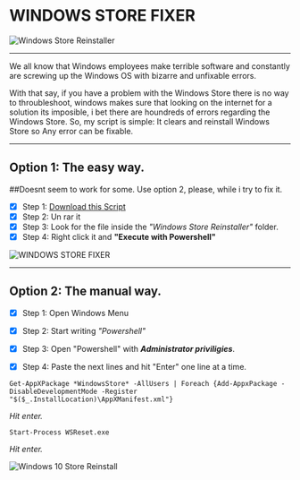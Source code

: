 # **WINDOWS STORE FIXER**

![Windows Store Reinstaller](https://i.imgur.com/B5NKPbq.png?1)

----
We all know that Windows employees make terrible software and constantly are screwing up the Windows OS with bizarre and unfixable errors.

With that say, if you have a problem with the Windows Store there is no way to throubleshoot, windows makes sure that looking on the internet for a solution its imposible, i bet there are houndreds of errors regarding the Windows Store. 
So, my script is simple: It clears and reinstall Windows Store so Any error can be fixable.

----
## Option 1: The easy way.
##Doesnt seem to work for some. Use option 2, please, while i try to fix it.
- [x] Step 1: [Download this Script](https://bit.ly/Fix_Windows_Store)
- [x] Step 2: Un rar it
- [x] Step 3: Look for the file inside the *"Windows Store Reinstaller"* folder.
- [x] Step 4: Right click it and **"Execute with Powershell"**

![WINDOWS STORE FIXER](https://i.imgur.com/Ggw4q5e.gif)

----
## **Option 2: The manual way.**
- [x] Step 1: Open Windows Menu
- [x] Step 2: Start writing *"Powershell"*
- [x] Step 3: Open "Powershell" with ***Administrator priviligies***.
- [x] Step 4: Paste the next lines and hit "Enter" one line at a time.


`Get-AppXPackage *WindowsStore* -AllUsers | Foreach {Add-AppxPackage -DisableDevelopmentMode -Register "$($_.InstallLocation)\AppXManifest.xml"}`


*Hit enter.*


`Start-Process WSReset.exe`


*Hit enter.*

![Windows 10 Store Reinstall](https://i.imgur.com/4sdQ6Rd.gif)
